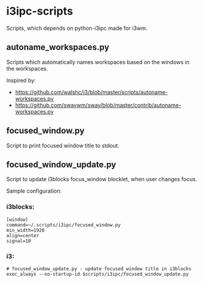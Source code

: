 # i3ipc-scripts
Scripts, which depends on python-i3ipc made for i3wm.
## autoname_workspaces.py
Scripts which automatically names workspaces based on the windows in the workspaces.

Inspired by:
- https://github.com/walshc/i3/blob/master/scripts/autoname-workspaces.py
- https://github.com/swaywm/sway/blob/master/contrib/autoname-workspaces.py

## focused_window.py
Script to print focused window title to stdout.

## focused_window_update.py
Script to update i3blocks focus_window blocklet, when user changes focus.

Sample configuration:
### i3blocks:
```
[window]
command=~/.scripts/i3ipc/focused_window.py
min_width=1920
align=center
signal=10
```
### i3:
```
# focused_window_update.py - update focused window title in i3blocks
exec_always --no-startup-id $scripts/i3ipc/focused_window_update.py
